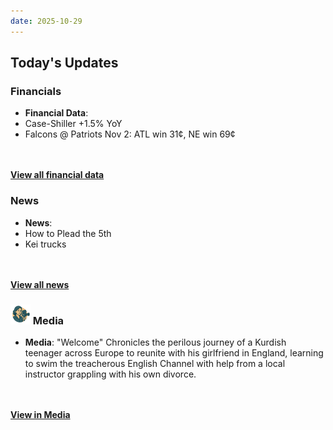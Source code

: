 ```yaml
---
date: 2025-10-29
---
```


## Today's Updates

### <i data-lucide="bar-chart-3"></i> Financials
- **Financial Data**: 
- Case-Shiller +1.5% YoY
- Falcons @ Patriots Nov 2: ATL win 31¢, NE win 69¢

<br><br><a href="financials.html"><b>View all financial data</b></a>

### <i data-lucide="newspaper"></i> News
- **News**: 
 - How to Plead the 5th
  - Kei trucks

<br><br><a href="news.html"><b>View all news</b></a>

### <img src="images/media.png" alt="Media" style="width: 2rem; height: 2rem;"> Media
- **Media**: "Welcome" Chronicles the perilous journey of a Kurdish teenager across Europe to reunite with his girlfriend in England, learning to swim the treacherous English Channel with help from a local instructor grappling with his own divorce.

<br><br><a href="media.html"><b>View in Media</b></a>


